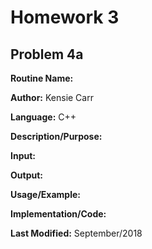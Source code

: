 # Homework 3

## Problem 4a

**Routine Name:**           

**Author:** Kensie Carr

**Language:** C++

**Description/Purpose:** 

**Input:**

**Output:** 

**Usage/Example:**

**Implementation/Code:** 

**Last Modified:** September/2018

